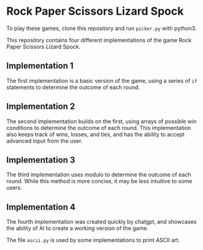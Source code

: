 # Rock Paper Scissors Lizard Spock

To play these games, clone this repository and run `picker.py` with python3.

This repository contains four different implementations of the game Rock Paper Scissors Lizard Spock.

## Implementation 1

The first implementation is a basic version of the game, using a series of `if` statements to determine the outcome of each round.

## Implementation 2

The second implementation builds on the first, using arrays of possible win conditions to determine the outcome of each round. This implementation also keeps track of wins, losses, and ties, and has the ability to accept advanced input from the user.

## Implementation 3

The third implementation uses modulo to determine the outcome of each round. While this method is more concise, it may be less intuitive to some users.

## Implementation 4

The fourth implementation was created quickly by chatgpt, and showcases the ability of AI to create a working version of the game.

The file `ascii.py` is used by some implementations to print ASCII art.
